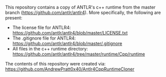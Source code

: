 This repository contains a copy of ANTLR's c++ runtime from the master branch (https://github.com/antlr/antlr4).
More specifically, the following are present:
  - The license file for ANTLR4: https://github.com/antlr/antlr4/blob/master/LICENSE.txt
  - The .gitignore file for ANTLR4: https://github.com/antlr/antlr4/blob/master/.gitignore
  - All files in the c++ runtime directory: https://github.com/antlr/antlr4/tree/master/runtime/Cpp/runtime

The contents of this repository were created via: https://github.com/AndrewPratt0x40/Antlr4CppRuntimeCloner
